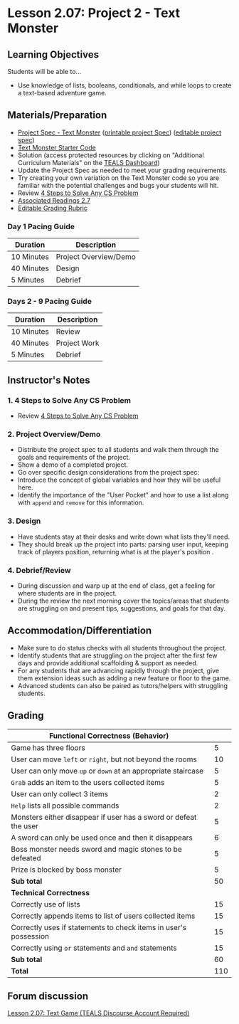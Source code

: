 # Lesson 2.07: Project 2 - Text Monster

## Learning Objectives

Students will be able to...

* Use knowledge of lists, booleans, conditionals, and while loops to create a text-based adventure game.

## Materials/Preparation

* [Project Spec - Text Monster] ([printable project Spec]) ([editable project spec])
* [Text Monster Starter Code]((https://github.com/TEALSK12/2nd-semester-introduction-to-computer-science/raw/master/units/2_unit/07_lesson/text_Monster_Starter_Code.py)
)
* Solution (access protected resources by clicking on "Additional Curriculum Materials" on the [TEALS Dashboard])
* Update the Project Spec as needed to meet your grading requirements
* Try creating your own variation on the Text Monster code so you are familiar with the potential challenges and bugs your students will hit.
* Review [4 Steps to Solve Any CS Problem]
* [Associated Readings 2.7](https://tealsk12.gitbook.io/intro-cs-2/readings#2-7)
* [Editable Grading Rubric](https://github.com/TEALSK12/2nd-semester-introduction-to-computer-science/raw/master/units/2_unit/07_lesson/rubric.docx)

### Day 1 Pacing Guide

| **Duration**   | **Description** |
| ---------- | ----------- |
| 10 Minutes | Project Overview/Demo|
| 40 Minutes | Design      |
| 5 Minutes | Debrief  |

### Days 2 - 9 Pacing Guide

| **Duration**   | **Description** |
| ---------- | ----------- |
| 10 Minutes | Review      |
| 40 Minutes | Project Work|
| 5 Minutes | Debrief  |

## Instructor's Notes

### 1. 4 Steps to Solve Any CS Problem

* Review [4 Steps to Solve Any CS Problem]

### 2. Project Overview/Demo

* Distribute the project spec to all students and walk them through the goals and requirements of the project.
* Show a demo of a completed project.
* Go over specific design considerations from the project spec:
* Introduce the concept of global variables and how they will be useful here.
* Identify the importance of the "User Pocket" and how to use a list along with `append` and `remove` for this information.

### 3. Design

* Have students stay at their desks and write down what lists they'll need.
* They should break up the project into parts: parsing user input, keeping track of players position, returning what is at the player's position .

### 4. Debrief/Review

* During discussion and warp up at the end of class, get a feeling for where students are in the project.
* During the review the next morning cover the topics/areas that students are struggling on and present tips, suggestions, and goals for that day.

## Accommodation/Differentiation

* Make sure to do status checks with all students throughout the project.
* Identify students that are struggling on the project after the first few days and provide additional scaffolding & support as needed.
* For any students that are advancing rapidly through the project, give them extension ideas such as adding a new feature or floor to the game.
* Advanced students can also be paired as tutors/helpers with struggling students.

## Grading

| Functional Correctness (Behavior)                               |     |
| --------------------------------------------------------------- |-----|
| Game has three floors                                           | 5   |
| User can move `left` or `right`, but not beyond the rooms       | 10  |
| User can only move `up` or `down` at an appropriate staircase   | 5   |
| `Grab` adds an item to the users collected items                | 5   |
| User can only collect 3 items                                   | 2   |
| `Help` lists all possible commands                              | 2   |
| Monsters either disappear if user has a sword or defeat the user| 5   |
| A sword can only be used once and then it disappears            | 6   |
| Boss monster needs sword and magic stones to be defeated        | 5   |
| Prize is blocked by boss monster                                | 5   |
| **Sub total**                                                   | 50  |
| **Technical Correctness**                                       |     |
| Correctly use of lists                                          | 15  |
| Correctly appends items to list of users collected items        | 15  |
| Correctly uses if statements to check items in user's possession | 15  |
| Correctly using `or` statements and `and` statements            | 15  |
| **Sub total**                                                   | 60  |
| **Total**                                                       | 110 |


## Forum discussion

[Lesson 2.07: Text Game (TEALS Discourse Account Required)](https://forums.tealsk12.org/c/2nd-semester-unit-2/lesson-2-07-text-game)

[Project Spec - Text Monster]: project.md
[Text Monster Game - Example Code]: project_file.py
[TEALS Dashboard]:http:/www.tealsk12.org/dashboard
[4 Steps to Solve Any CS Problem]:https://github.com/TEALS-IntroCS/2nd-semester-introduction-to-computer-science-principles/raw/master/units/4%20Steps%20to%20Solve%20Any%20CS%20Problem.pdf
[printable project Spec]: https://github.com/TEALSK12/2nd-semester-introduction-to-computer-science/raw/master/units/2_unit/07_lesson/project.pdf
[editable project spec]: https://github.com/TEALSK12/2nd-semester-introduction-to-computer-science/raw/master/units/2_unit/07_lesson/project.docx
